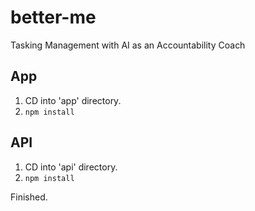 # better-me
Tasking Management with AI as an Accountability Coach

## App

1) CD into 'app' directory.
2) `npm install`

## API

1) CD into 'api' directory.
2) `npm install`

Finished.